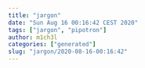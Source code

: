```yaml
---
title: "jargon"
date: "Sun Aug 16 00:16:42 CEST 2020"
tags: ["jargon", "pipotron"]
author: m1ch3l
categories: ["generated"]
slug: "jargon/2020-08-16-00:16:42"
---
```



